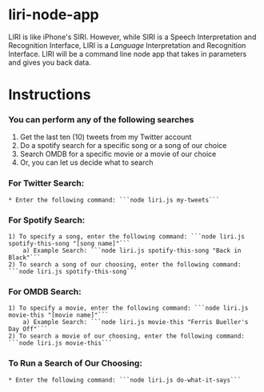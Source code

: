 # liri-node-app
LIRI is like iPhone's SIRI. However, while SIRI is a Speech Interpretation and Recognition Interface, LIRI is a _Language_ Interpretation and Recognition Interface. LIRI will be a command line node app that takes in parameters and gives you back data.

# Instructions
### You can perform any of the following searches
1) Get the last ten (10) tweets from my Twitter account
2) Do a spotify search for a specific song or a song of our choice
3) Search OMDB for a specific movie or a movie of our choice
4) Or, you can let us decide what to search

### For Twitter Search:
    * Enter the following command: ```node liri.js my-tweets```

### For Spotify Search:
    1) To specify a song, enter the following command: ```node liri.js spotify-this-song "[song name]"```
        a) Example Search: ```node liri.js spotify-this-song "Back in Black"```
    2) To search a song of our choosing, enter the following command: ```node liri.js spotify-this-song```

### For OMDB Search:
    1) To specify a movie, enter the following command: ```node liri.js movie-this "[movie name]"```
        a) Example Search: ```node liri.js movie-this "Ferris Bueller's Day Off"```
    2) To search a movie of our choosing, enter the following command: ```node liri.js movie-this```
    
### To Run a Search of Our Choosing:
    * Enter the following command: ```node liri.js do-what-it-says```